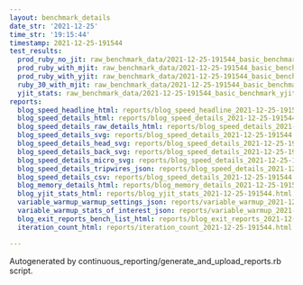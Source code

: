 ```yaml
---
layout: benchmark_details
date_str: '2021-12-25'
time_str: '19:15:44'
timestamp: 2021-12-25-191544
test_results:
  prod_ruby_no_jit: raw_benchmark_data/2021-12-25-191544_basic_benchmark_prod_ruby_no_jit.json
  prod_ruby_with_mjit: raw_benchmark_data/2021-12-25-191544_basic_benchmark_prod_ruby_with_mjit.json
  prod_ruby_with_yjit: raw_benchmark_data/2021-12-25-191544_basic_benchmark_prod_ruby_with_yjit.json
  ruby_30_with_mjit: raw_benchmark_data/2021-12-25-191544_basic_benchmark_ruby_30_with_mjit.json
  yjit_stats: raw_benchmark_data/2021-12-25-191544_basic_benchmark_yjit_stats.json
reports:
  blog_speed_headline_html: reports/blog_speed_headline_2021-12-25-191544.html
  blog_speed_details_html: reports/blog_speed_details_2021-12-25-191544.html
  blog_speed_details_raw_details_html: reports/blog_speed_details_2021-12-25-191544.raw_details.html
  blog_speed_details_svg: reports/blog_speed_details_2021-12-25-191544.svg
  blog_speed_details_head_svg: reports/blog_speed_details_2021-12-25-191544.head.svg
  blog_speed_details_back_svg: reports/blog_speed_details_2021-12-25-191544.back.svg
  blog_speed_details_micro_svg: reports/blog_speed_details_2021-12-25-191544.micro.svg
  blog_speed_details_tripwires_json: reports/blog_speed_details_2021-12-25-191544.tripwires.json
  blog_speed_details_csv: reports/blog_speed_details_2021-12-25-191544.csv
  blog_memory_details_html: reports/blog_memory_details_2021-12-25-191544.html
  blog_yjit_stats_html: reports/blog_yjit_stats_2021-12-25-191544.html
  variable_warmup_warmup_settings_json: reports/variable_warmup_2021-12-25-191544.warmup_settings.json
  variable_warmup_stats_of_interest_json: reports/variable_warmup_2021-12-25-191544.stats_of_interest.json
  blog_exit_reports_bench_list_html: reports/blog_exit_reports_2021-12-25-191544.bench_list.html
  iteration_count_html: reports/iteration_count_2021-12-25-191544.html

---
```

Autogenerated by continuous_reporting/generate_and_upload_reports.rb script.
